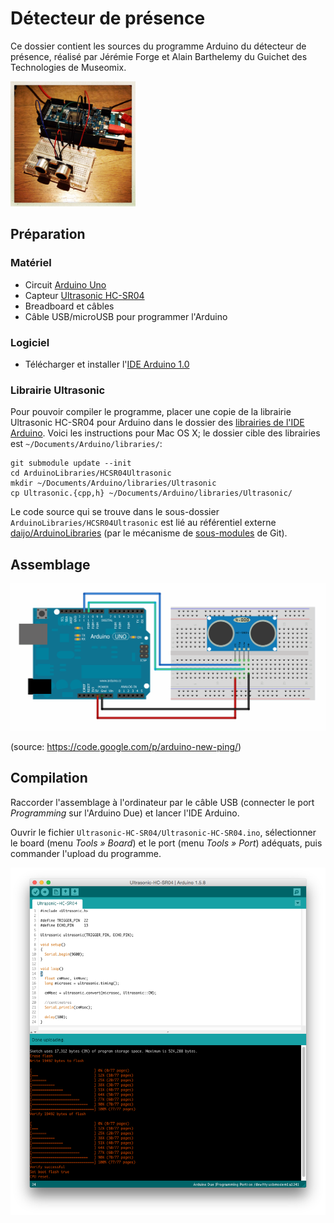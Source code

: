 # Détecteur de présence

Ce dossier contient les sources du programme Arduino du détecteur de présence, réalisé
par Jérémie Forge et Alain Barthelemy du Guichet des Technologies de Museomix.

<img src="../../images/IMG_6250.JPG" height="200" title="Assemblage du détecteur avec Arduino Due"/>

## Préparation

### Matériel

 * Circuit [Arduino Uno](http://arduino.cc/en/Main/ArduinoBoardUno)
 * Capteur [Ultrasonic HC-SR04](https://docs.google.com/document/d/1Y-yZnNhMYy7rwhAgyL_pfa39RsB-x2qR4vP8saG73rE)
 * Breadboard et câbles
 * Câble USB/microUSB pour programmer l'Arduino

### Logiciel

 * Télécharger et installer l'[IDE Arduino 1.0](http://arduino.cc/en/Main/Software)

### Librairie Ultrasonic

Pour pouvoir compiler le programme, placer une copie de la librairie Ultrasonic HC-SR04 pour Arduino
dans le dossier des [librairies de l'IDE Arduino](http://www.arduino.cc/en/Hacking/Libraries). Voici
les instructions pour Mac OS X; le dossier cible des librairies est `~/Documents/Arduino/libraries/`:

    git submodule update --init
    cd ArduinoLibraries/HCSR04Ultrasonic
    mkdir ~/Documents/Arduino/libraries/Ultrasonic
    cp Ultrasonic.{cpp,h} ~/Documents/Arduino/libraries/Ultrasonic/

Le code source qui se trouve dans le sous-dossier `ArduinoLibraries/HCSR04Ultrasonic` est lié
au référentiel externe [daijo/ArduinoLibraries](https://github.com/daijo/ArduinoLibraries)
(par le mécanisme de [sous-modules](http://git-scm.com/book/en/v2/Git-Tools-Submodules) de Git).

## Assemblage

![Assemblage de l'Arduino Uno et du capteur Ultrasonic HC-SR04](arduino-uno-ultrasonic-hc-sr04-wiring.png)

(source: https://code.google.com/p/arduino-new-ping/)

## Compilation

Raccorder l'assemblage à l'ordinateur par le câble USB (connecter le port _Programming_ sur
l'Arduino Due) et lancer l'IDE Arduino.

Ouvrir le fichier `Ultrasonic-HC-SR04/Ultrasonic-HC-SR04.ino`, sélectionner le board (menu _Tools » Board_)
et le port (menu _Tools » Port_) adéquats, puis commander l'upload du programme.

![Aperçu de l'IDE Arduino avec le programme du capteur](arduino-ide-ultrasonic-compile.png)
